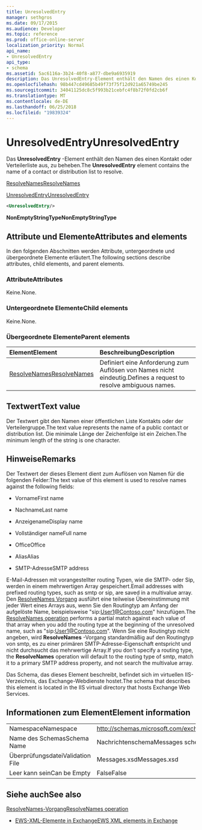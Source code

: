 ```yaml
---
title: UnresolvedEntry
manager: sethgros
ms.date: 09/17/2015
ms.audience: Developer
ms.topic: reference
ms.prod: office-online-server
localization_priority: Normal
api_name:
- UnresolvedEntry
api_type:
- schema
ms.assetid: 5ac6116a-3b24-40f8-a877-dbe9a6935919
description: Das UnresolvedEntry-Element enthält den Namen des einen Kontakt oder Verteilerliste aus, zu beheben.
ms.openlocfilehash: 98b447cd49685b49f73f75f12d921a65749be245
ms.sourcegitcommit: 34041125dc8c5f993b21cebfc4f8b72f0fd2cb6f
ms.translationtype: MT
ms.contentlocale: de-DE
ms.lasthandoff: 06/25/2018
ms.locfileid: "19839324"
---
```

# <a name="unresolvedentry"></a><span data-ttu-id="8c8d0-103">UnresolvedEntry</span><span class="sxs-lookup"><span data-stu-id="8c8d0-103">UnresolvedEntry</span></span>

<span data-ttu-id="8c8d0-104">Das **UnresolvedEntry** -Element enthält den Namen des einen Kontakt oder Verteilerliste aus, zu beheben.</span><span class="sxs-lookup"><span data-stu-id="8c8d0-104">The **UnresolvedEntry** element contains the name of a contact or distribution list to resolve.</span></span> 
  
[<span data-ttu-id="8c8d0-105">ResolveNames</span><span class="sxs-lookup"><span data-stu-id="8c8d0-105">ResolveNames</span></span>](resolvenames.md)
  
[<span data-ttu-id="8c8d0-106">UnresolvedEntry</span><span class="sxs-lookup"><span data-stu-id="8c8d0-106">UnresolvedEntry</span></span>](unresolvedentry.md)
  
```xml
<UnresolvedEntry/>
```

 <span data-ttu-id="8c8d0-107">**NonEmptyStringType**</span><span class="sxs-lookup"><span data-stu-id="8c8d0-107">**NonEmptyStringType**</span></span>
## <a name="attributes-and-elements"></a><span data-ttu-id="8c8d0-108">Attribute und Elemente</span><span class="sxs-lookup"><span data-stu-id="8c8d0-108">Attributes and elements</span></span>

<span data-ttu-id="8c8d0-109">In den folgenden Abschnitten werden Attribute, untergeordnete und übergeordnete Elemente erläutert.</span><span class="sxs-lookup"><span data-stu-id="8c8d0-109">The following sections describe attributes, child elements, and parent elements.</span></span>
  
### <a name="attributes"></a><span data-ttu-id="8c8d0-110">Attribute</span><span class="sxs-lookup"><span data-stu-id="8c8d0-110">Attributes</span></span>

<span data-ttu-id="8c8d0-111">Keine.</span><span class="sxs-lookup"><span data-stu-id="8c8d0-111">None.</span></span>
  
### <a name="child-elements"></a><span data-ttu-id="8c8d0-112">Untergeordnete Elemente</span><span class="sxs-lookup"><span data-stu-id="8c8d0-112">Child elements</span></span>

<span data-ttu-id="8c8d0-113">Keine.</span><span class="sxs-lookup"><span data-stu-id="8c8d0-113">None.</span></span>
  
### <a name="parent-elements"></a><span data-ttu-id="8c8d0-114">Übergeordnete Elemente</span><span class="sxs-lookup"><span data-stu-id="8c8d0-114">Parent elements</span></span>

|<span data-ttu-id="8c8d0-115">**Element**</span><span class="sxs-lookup"><span data-stu-id="8c8d0-115">**Element**</span></span>|<span data-ttu-id="8c8d0-116">**Beschreibung**</span><span class="sxs-lookup"><span data-stu-id="8c8d0-116">**Description**</span></span>|
|:-----|:-----|
|[<span data-ttu-id="8c8d0-117">ResolveNames</span><span class="sxs-lookup"><span data-stu-id="8c8d0-117">ResolveNames</span></span>](resolvenames.md) <br/> |<span data-ttu-id="8c8d0-118">Definiert eine Anforderung zum Auflösen von Names nicht eindeutig.</span><span class="sxs-lookup"><span data-stu-id="8c8d0-118">Defines a request to resolve ambiguous names.</span></span>  <br/> |
   
## <a name="text-value"></a><span data-ttu-id="8c8d0-119">Textwert</span><span class="sxs-lookup"><span data-stu-id="8c8d0-119">Text value</span></span>

<span data-ttu-id="8c8d0-120">Der Textwert gibt den Namen einer öffentlichen Liste Kontakts oder der Verteilergruppe.</span><span class="sxs-lookup"><span data-stu-id="8c8d0-120">The text value represents the name of a public contact or distribution list.</span></span> <span data-ttu-id="8c8d0-121">Die minimale Länge der Zeichenfolge ist ein Zeichen.</span><span class="sxs-lookup"><span data-stu-id="8c8d0-121">The minimum length of the string is one character.</span></span>
  
## <a name="remarks"></a><span data-ttu-id="8c8d0-122">Hinweise</span><span class="sxs-lookup"><span data-stu-id="8c8d0-122">Remarks</span></span>

<span data-ttu-id="8c8d0-123">Der Textwert der dieses Element dient zum Auflösen von Namen für die folgenden Felder:</span><span class="sxs-lookup"><span data-stu-id="8c8d0-123">The text value of this element is used to resolve names against the following fields:</span></span>
  
- <span data-ttu-id="8c8d0-124">Vorname</span><span class="sxs-lookup"><span data-stu-id="8c8d0-124">First name</span></span>
    
- <span data-ttu-id="8c8d0-125">Nachname</span><span class="sxs-lookup"><span data-stu-id="8c8d0-125">Last name</span></span>
    
- <span data-ttu-id="8c8d0-126">Anzeigename</span><span class="sxs-lookup"><span data-stu-id="8c8d0-126">Display name</span></span>
    
- <span data-ttu-id="8c8d0-127">Vollständiger name</span><span class="sxs-lookup"><span data-stu-id="8c8d0-127">Full name</span></span>
    
- <span data-ttu-id="8c8d0-128">Office</span><span class="sxs-lookup"><span data-stu-id="8c8d0-128">Office</span></span>
    
- <span data-ttu-id="8c8d0-129">Alias</span><span class="sxs-lookup"><span data-stu-id="8c8d0-129">Alias</span></span>
    
- <span data-ttu-id="8c8d0-130">SMTP-Adresse</span><span class="sxs-lookup"><span data-stu-id="8c8d0-130">SMTP address</span></span>
    
<span data-ttu-id="8c8d0-131">E-Mail-Adressen mit vorangestellter routing Typen, wie die SMTP- oder Sip, werden in einem mehrwertigen Array gespeichert.</span><span class="sxs-lookup"><span data-stu-id="8c8d0-131">Email addresses with prefixed routing types, such as smtp or sip, are saved in a multivalue array.</span></span> <span data-ttu-id="8c8d0-132">Den [ResolveNames Vorgang](resolvenames-operation.md) ausführt eine teilweise Übereinstimmung mit jeder Wert eines Arrays aus, wenn Sie den Routingtyp am Anfang der aufgelöste Name, beispielsweise "sip:User1@Contoso.com" hinzufügen.</span><span class="sxs-lookup"><span data-stu-id="8c8d0-132">The [ResolveNames operation](resolvenames-operation.md) performs a partial match against each value of that array when you add the routing type at the beginning of the unresolved name, such as "sip:User1@Contoso.com".</span></span> <span data-ttu-id="8c8d0-133">Wenn Sie eine Routingtyp nicht angeben, wird **ResolveNames** -Vorgang standardmäßig auf den Routingtyp von smtp, es zu einer primären SMTP-Adresse-Eigenschaft entspricht und nicht durchsucht das mehrwertige Array.</span><span class="sxs-lookup"><span data-stu-id="8c8d0-133">If you don't specify a routing type, the **ResolveNames** operation will default to the routing type of smtp, match it to a primary SMTP address property, and not search the multivalue array.</span></span> 
  
<span data-ttu-id="8c8d0-134">Das Schema, das dieses Element beschreibt, befindet sich im virtuellen IIS-Verzeichnis, das Exchange-Webdienste hostet.</span><span class="sxs-lookup"><span data-stu-id="8c8d0-134">The schema that describes this element is located in the IIS virtual directory that hosts Exchange Web Services.</span></span>
  
## <a name="element-information"></a><span data-ttu-id="8c8d0-135">Informationen zum Element</span><span class="sxs-lookup"><span data-stu-id="8c8d0-135">Element information</span></span>

|||
|:-----|:-----|
|<span data-ttu-id="8c8d0-136">Namespace</span><span class="sxs-lookup"><span data-stu-id="8c8d0-136">Namespace</span></span>  <br/> |http://schemas.microsoft.com/exchange/services/2006/messages  <br/> |
|<span data-ttu-id="8c8d0-137">Name des Schemas</span><span class="sxs-lookup"><span data-stu-id="8c8d0-137">Schema Name</span></span>  <br/> |<span data-ttu-id="8c8d0-138">Nachrichtenschema</span><span class="sxs-lookup"><span data-stu-id="8c8d0-138">Messages schema</span></span>  <br/> |
|<span data-ttu-id="8c8d0-139">Überprüfungsdatei</span><span class="sxs-lookup"><span data-stu-id="8c8d0-139">Validation File</span></span>  <br/> |<span data-ttu-id="8c8d0-140">Messages.xsd</span><span class="sxs-lookup"><span data-stu-id="8c8d0-140">Messages.xsd</span></span>  <br/> |
|<span data-ttu-id="8c8d0-141">Leer kann sein</span><span class="sxs-lookup"><span data-stu-id="8c8d0-141">Can be Empty</span></span>  <br/> |<span data-ttu-id="8c8d0-142">False</span><span class="sxs-lookup"><span data-stu-id="8c8d0-142">False</span></span>  <br/> |
   
## <a name="see-also"></a><span data-ttu-id="8c8d0-143">Siehe auch</span><span class="sxs-lookup"><span data-stu-id="8c8d0-143">See also</span></span>



[<span data-ttu-id="8c8d0-144">ResolveNames-Vorgang</span><span class="sxs-lookup"><span data-stu-id="8c8d0-144">ResolveNames operation</span></span>](resolvenames-operation.md)


- [<span data-ttu-id="8c8d0-145">EWS-XML-Elemente in Exchange</span><span class="sxs-lookup"><span data-stu-id="8c8d0-145">EWS XML elements in Exchange</span></span>](ews-xml-elements-in-exchange.md)

